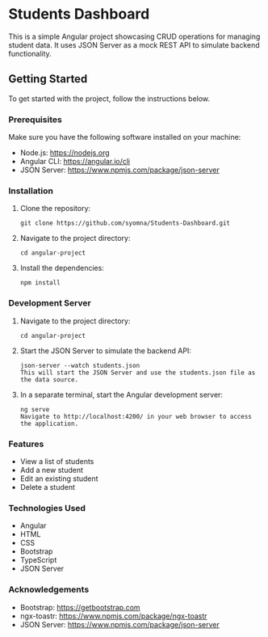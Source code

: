 # Students Dashboard

This is a simple Angular project showcasing CRUD operations for managing student data. It uses JSON Server as a mock REST API to simulate backend functionality.

## Getting Started

To get started with the project, follow the instructions below.

### Prerequisites

Make sure you have the following software installed on your machine:

- Node.js: https://nodejs.org
- Angular CLI: https://angular.io/cli
- JSON Server: https://www.npmjs.com/package/json-server

### Installation

1. Clone the repository:

   ```shell
   git clone https://github.com/syomna/Students-Dashboard.git
   ```

2. Navigate to the project directory:
   ```shell
   cd angular-project
   ```
3. Install the dependencies:
   ```shell
   npm install
   ```

### Development Server

1. Navigate to the project directory:
   ```shell
   cd angular-project
   ```
2. Start the JSON Server to simulate the backend API:

   ```shell
   json-server --watch students.json
   This will start the JSON Server and use the students.json file as the data source.

   ```

3. In a separate terminal, start the Angular development server:
   ```shell
   ng serve
   Navigate to http://localhost:4200/ in your web browser to access the application.
   ```

### Features

- View a list of students
- Add a new student
- Edit an existing student
- Delete a student

### Technologies Used

- Angular
- HTML
- CSS
- Bootstrap
- TypeScript
- JSON Server

### Acknowledgements

- Bootstrap: https://getbootstrap.com
- ngx-toastr: https://www.npmjs.com/package/ngx-toastr
- JSON Server: https://www.npmjs.com/package/json-server
